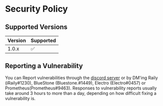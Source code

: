 # Security Policy

## Supported Versions

| Version | Supported          |
| ------- | ------------------ |
| 1.0.x   | :white_check_mark: |

## Reporting a Vulnerability

You can Report vulnerabilities through the
[discord server](https://discord.gg/shittyList) or by DM'ing Raily
(iRaily#1230), BlueStone (Bluestone.#1449), Electro (Electro#0457) or
Prometheus(Prometheus#9463). Responses to vulnerability reports usually take
around 3 hours to more than a day, depending on how difficult fixing a
vulnerability is.

